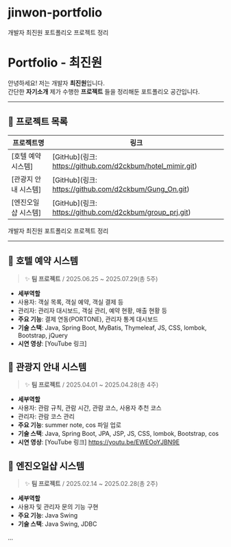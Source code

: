 # jinwon-portfolio
개발자 최진원 포트폴리오 프로젝트 정리


# Portfolio - 최진원

안녕하세요! 저는 개발자 **최진원**입니다.  
간단한 **자기소개** 제가 수행한 **프로젝트** 들을 정리해둔 포트폴리오 공간입니다.

---

## 📁 프로젝트 목록

|     프로젝트명      |                           링크                        |
|---------------------|----------------------------------------------------------|
| [호텔 예약 시스템]   | [GitHub](링크: https://github.com/d2ckbum/hotel_mimir.git) |
| [관광지 안내 시스템] | [GitHub](링크: https://github.com/d2ckbum/Gung_On.git) |
| [엔진오일샵 시스템]  | [GitHub](링크: https://github.com/d2ckbum/group_prj.git) |
개발자 최진원 포트폴리오 프로젝트 정리

---

## 🏨 호텔 예약 시스템

> ✨ **팀 프로젝트** / 2025.06.25 ~ 2025.07.29(총 5주)


- **세부역할**
- 사용자: 객실 목록, 객실 예약, 객실 결제 등
- 관리자: 관리자 대시보드, 객실 관리, 예약 현황, 매출 현황 등
- **주요 기능**: 결제 연동(PORTONE), 관리자 통계 대시보드
- **기술 스택**: Java, Spring Boot, MyBatis, Thymeleaf, JS, CSS, lombok, Bootstrap, jQuery
- **시연 영상**: [YouTube 링크]


## 🏯 관광지 안내 시스템

> ✨ **팀 프로젝트** / 2025.04.01 ~ 2025.04.28(총 4주)


- **세부역할**
- 사용자: 관람 규칙, 관람 시간, 관람 코스, 사용자 추천 코스 
- 관리자: 관람 코스 관리
- **주요 기능**: summer note, cos 파일 업로
- **기술 스택**: Java, Spring Boot, JPA, JSP, JS, CSS, lombok, Bootstrap, cos
- **시연 영상**: [YouTube 링크] https://youtu.be/EWEOoYJBN9E



## 🚗 엔진오일샵 시스템

> ✨ **팀 프로젝트** / 2025.02.14 ~ 2025.02.28(총 2주)


- **세부역할**
- 사용자 및 관리자 문의 기능 구현
- **주요 기능**: Java Swing
- **기술 스택**: Java Swing, JDBC

...
